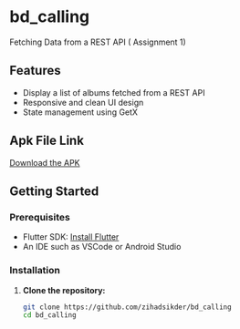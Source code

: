 # bd_calling

Fetching Data from a REST API ( Assignment 1)

## Features

- Display a list of albums fetched from a REST API
- Responsive and clean UI design
- State management using GetX

## Apk File Link

[Download the APK](https://drive.google.com/file/d/1gHSAknEKr4VLErhVM240dYCsHvn6i19b/view?usp=sharing)


## Getting Started

### Prerequisites

- Flutter SDK: [Install Flutter](https://flutter.dev/docs/get-started/install)
- An IDE such as VSCode or Android Studio

### Installation

1. **Clone the repository:**

   ```sh
   git clone https://github.com/zihadsikder/bd_calling
   cd bd_calling